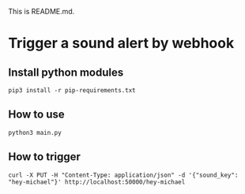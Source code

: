 This is README.md.

# Trigger a sound alert by webhook
## Install python modules
```
pip3 install -r pip-requirements.txt
```
## How to use
```
python3 main.py
```
## How to trigger
```
curl -X PUT -H "Content-Type: application/json" -d '{"sound_key": "hey-michael"}' http://localhost:50000/hey-michael
```
